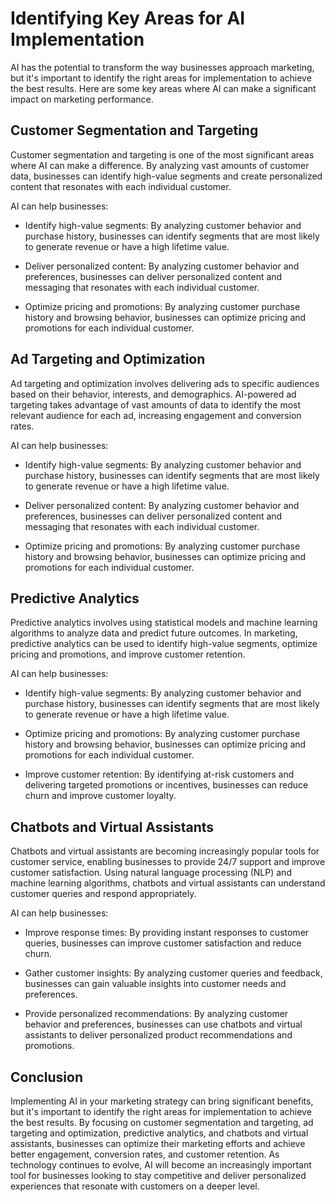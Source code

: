 Identifying Key Areas for AI Implementation
=======================================================================================

AI has the potential to transform the way businesses approach marketing, but it's important to identify the right areas for implementation to achieve the best results. Here are some key areas where AI can make a significant impact on marketing performance.

Customer Segmentation and Targeting
-----------------------------------

Customer segmentation and targeting is one of the most significant areas where AI can make a difference. By analyzing vast amounts of customer data, businesses can identify high-value segments and create personalized content that resonates with each individual customer.

AI can help businesses:

* Identify high-value segments: By analyzing customer behavior and purchase history, businesses can identify segments that are most likely to generate revenue or have a high lifetime value.

* Deliver personalized content: By analyzing customer behavior and preferences, businesses can deliver personalized content and messaging that resonates with each individual customer.

* Optimize pricing and promotions: By analyzing customer purchase history and browsing behavior, businesses can optimize pricing and promotions for each individual customer.

Ad Targeting and Optimization
-----------------------------

Ad targeting and optimization involves delivering ads to specific audiences based on their behavior, interests, and demographics. AI-powered ad targeting takes advantage of vast amounts of data to identify the most relevant audience for each ad, increasing engagement and conversion rates.

AI can help businesses:

* Identify high-value segments: By analyzing customer behavior and purchase history, businesses can identify segments that are most likely to generate revenue or have a high lifetime value.

* Deliver personalized content: By analyzing customer behavior and preferences, businesses can deliver personalized content and messaging that resonates with each individual customer.

* Optimize pricing and promotions: By analyzing customer purchase history and browsing behavior, businesses can optimize pricing and promotions for each individual customer.

Predictive Analytics
--------------------

Predictive analytics involves using statistical models and machine learning algorithms to analyze data and predict future outcomes. In marketing, predictive analytics can be used to identify high-value segments, optimize pricing and promotions, and improve customer retention.

AI can help businesses:

* Identify high-value segments: By analyzing customer behavior and purchase history, businesses can identify segments that are most likely to generate revenue or have a high lifetime value.

* Optimize pricing and promotions: By analyzing customer purchase history and browsing behavior, businesses can optimize pricing and promotions for each individual customer.

* Improve customer retention: By identifying at-risk customers and delivering targeted promotions or incentives, businesses can reduce churn and improve customer loyalty.

Chatbots and Virtual Assistants
-------------------------------

Chatbots and virtual assistants are becoming increasingly popular tools for customer service, enabling businesses to provide 24/7 support and improve customer satisfaction. Using natural language processing (NLP) and machine learning algorithms, chatbots and virtual assistants can understand customer queries and respond appropriately.

AI can help businesses:

* Improve response times: By providing instant responses to customer queries, businesses can improve customer satisfaction and reduce churn.

* Gather customer insights: By analyzing customer queries and feedback, businesses can gain valuable insights into customer needs and preferences.

* Provide personalized recommendations: By analyzing customer behavior and preferences, businesses can use chatbots and virtual assistants to deliver personalized product recommendations and promotions.

Conclusion
----------

Implementing AI in your marketing strategy can bring significant benefits, but it's important to identify the right areas for implementation to achieve the best results. By focusing on customer segmentation and targeting, ad targeting and optimization, predictive analytics, and chatbots and virtual assistants, businesses can optimize their marketing efforts and achieve better engagement, conversion rates, and customer retention. As technology continues to evolve, AI will become an increasingly important tool for businesses looking to stay competitive and deliver personalized experiences that resonate with customers on a deeper level.
